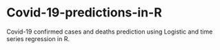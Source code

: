# Covid-19-predictions-in-R
Covid-19 confirmed cases and deaths prediction using Logistic and time series regression in R.
